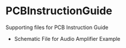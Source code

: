 # PCBInstructionGuide
Supporting files for PCB Instruction Guide
 - Schematic File for Audio Amplifier Example
